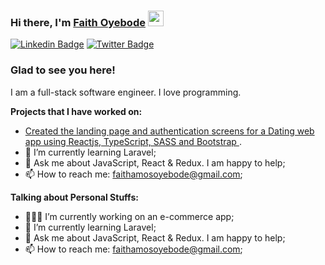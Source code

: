 
<!--
**faithoyebode/faithoyebode** is a ✨ _special_ ✨ repository because its `README.md` (this file) appears on your GitHub profile.

Here are some ideas to get you started:

- 🔭 I’m currently working on ...
- 🌱 I’m currently learning ...
- 👯 I’m looking to collaborate on ...
- 🤔 I’m looking for help with ...
- 💬 Ask me about ...
- 📫 How to reach me: ...
- 😄 Pronouns: ...
- ⚡ Fun fact: ...
-->


### Hi there, I'm <a href="https://www.linkedin.com/in/faith-oyebode-67529812a/" target="_blank">Faith Oyebode</a> <img src="https://media.giphy.com/media/hvRJCLFzcasrR4ia7z/giphy.gif" width="25px">

[![Linkedin Badge](https://img.shields.io/badge/-LinkedIn-0e76a8?style=flat-square&logo=Linkedin&logoColor=white)](https://www.linkedin.com/in/faith-oyebode-67529812a/)
[![Twitter Badge](https://img.shields.io/badge/-Twitter-00acee?style=flat-square&logo=Twitter&logoColor=white)](https://twitter.com/OyebodeFaith)


### Glad to see you here! &nbsp;

I am a full-stack software engineer. I love programming.


<!--<img align="right" alt="GIF" src="https://github.com/Gapur/Gapur/blob/master/coding.gif?raw=true" width="408" height="318" />-->


**Projects that I have worked on:**

- <a href="https://edenmeets.netlify.app" target="_blank">Created the landing page and authentication screens for a Dating web app using Reactjs, TypeScript, SASS and Bootstrap </a>.
- 🚀 I’m currently learning Laravel;
- 💬 Ask me about JavaScript, React & Redux. I am happy to help;
- 📫 How to reach me: faithamosoyebode@gmail.com;

  

**Talking about Personal Stuffs:**

- 👨🏻‍💻 I’m currently working on an e-commerce app;
- 🚀 I’m currently learning Laravel;
- 💬 Ask me about JavaScript, React & Redux. I am happy to help;
- 📫 How to reach me: faithamosoyebode@gmail.com;


</br>

<!--
📈 **My GitHub Stats:**-->

<!--
<p>
  <img height="180em" src="https://github-readme-stats.vercel.app/api/top-langs/?username=faithoyebode&show_icons=true&hide_border=true&layout=compact&langs_count=4"/>
</p> -->
